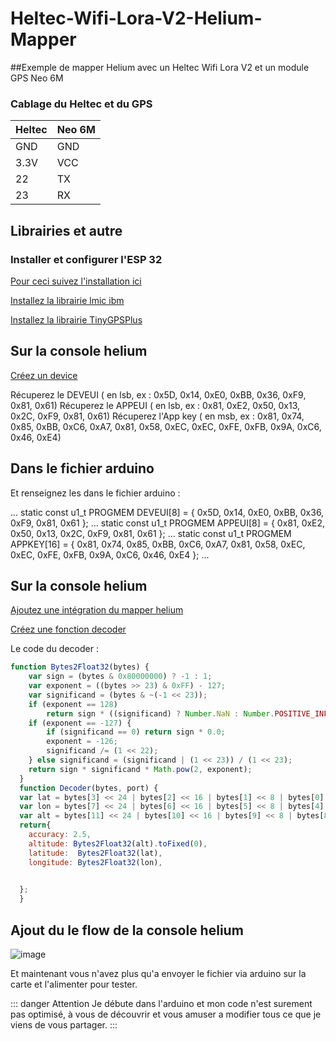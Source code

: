 # Heltec-Wifi-Lora-V2-Helium-Mapper

##Exemple de mapper Helium avec un Heltec Wifi Lora V2 et un module GPS Neo 6M

### Cablage du Heltec et du GPS

| Heltec | Neo 6M 
|-----------|-----------|
| GND | GND |
| 3.3V | VCC |
| 22 | TX |
| 23 | RX |

## Librairies et autre

### Installer et configurer l'ESP 32

[Pour ceci suivez l'installation ici](https://github.com/helium/devdocs/blob/master/devices/arduino-quickstart/heltec-wifi-lora-32-v2.md)


[Installez la librairie lmic ibm](https://www.arduino.cc/reference/en/libraries/ibm-lmic-framework/)

[Installez la librairie TinyGPSPlus](https://www.arduino.cc/reference/en/libraries/tinygpsplus/)

## Sur la console helium

[Créez un device](https://docs.helium.com/use-the-network/console/adding-devices/)

Récuperez le DEVEUI ( en lsb, ex : 0x5D, 0x14, 0xE0, 0xBB, 0x36, 0xF9, 0x81, 0x61)
Récuperez le APPEUI ( en lsb, ex : 0x81, 0xE2, 0x50, 0x13, 0x2C, 0xF9, 0x81, 0x61)
Récuperez l'App key ( en msb, ex : 0x81, 0x74, 0x85, 0xBB, 0xC6, 0xA7, 0x81, 0x58, 0xEC, 0xEC, 0xFE, 0xFB, 0x9A, 0xC6, 0x46, 0xE4)

## Dans le fichier arduino
Et renseignez les dans le fichier arduino : 

...
static const u1_t PROGMEM DEVEUI[8] = { 0x5D, 0x14, 0xE0, 0xBB, 0x36, 0xF9, 0x81, 0x61 };
...
static const u1_t PROGMEM APPEUI[8] = { 0x81, 0xE2, 0x50, 0x13, 0x2C, 0xF9, 0x81, 0x61 };
...
static const u1_t PROGMEM APPKEY[16] = { 0x81, 0x74, 0x85, 0xBB, 0xC6, 0xA7, 0x81, 0x58, 0xEC, 0xEC, 0xFE, 0xFB, 0x9A, 0xC6, 0x46, 0xE4 };
...

## Sur la console helium

[Ajoutez une intégration du mapper helium](https://docs.helium.com/use-the-network/coverage-mapping/mappers-quickstart/)

[Créez une fonction decoder](https://docs.helium.com/use-the-network/console/functions)

Le code du decoder : 
```javascript
function Bytes2Float32(bytes) {
    var sign = (bytes & 0x80000000) ? -1 : 1;
    var exponent = ((bytes >> 23) & 0xFF) - 127;
    var significand = (bytes & ~(-1 << 23));
    if (exponent == 128)
        return sign * ((significand) ? Number.NaN : Number.POSITIVE_INFINITY);
    if (exponent == -127) {
        if (significand == 0) return sign * 0.0;
        exponent = -126;
        significand /= (1 << 22);
    } else significand = (significand | (1 << 23)) / (1 << 23);
    return sign * significand * Math.pow(2, exponent);
  }
  function Decoder(bytes, port) {
  var lat = bytes[3] << 24 | bytes[2] << 16 | bytes[1] << 8 | bytes[0];
  var lon = bytes[7] << 24 | bytes[6] << 16 | bytes[5] << 8 | bytes[4];
  var alt = bytes[11] << 24 | bytes[10] << 16 | bytes[9] << 8 | bytes[8];
  return{
    accuracy: 2.5,
    altitude: Bytes2Float32(alt).toFixed(0),
    latitude:  Bytes2Float32(lat),
    longitude: Bytes2Float32(lon),
    

  };
  }
  ```
  ## Ajout du le flow de la console helium
  
  ![image](https://user-images.githubusercontent.com/85999010/154266973-5ed3b287-c8e2-4100-8c9a-7d90387eb367.png)


Et maintenant vous n'avez plus qu'a envoyer le fichier via arduino sur la carte et l'alimenter pour tester.

::: danger Attention
Je débute dans l'arduino et mon code n'est surement pas optimisé, à vous de découvrir et vous amuser a modifier tous ce que je viens de vous partager.
:::
